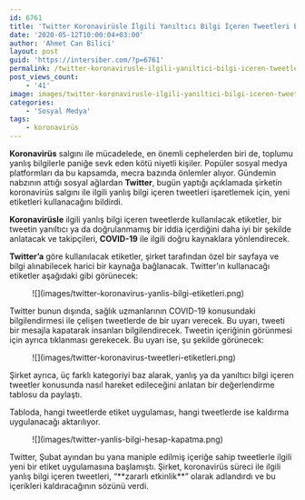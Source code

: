 ```yaml
---
id: 6761
title: 'Twitter Koronavirüsle İlgili Yanıltıcı Bilgi İçeren Tweetleri Etiketleyecek'
date: '2020-05-12T10:00:04+03:00'
author: 'Ahmet Can Bilici'
layout: post
guid: 'https://intersiber.com/?p=6761'
permalink: /twitter-koronavirusle-ilgili-yaniltici-bilgi-iceren-tweetleri-etiketleyecek/
post_views_count:
    - '41'
image: images/twitter-koronavirusle-ilgili-yaniltici-bilgi-iceren-tweetleri-etiketleyecek.jpg
categories:
    - 'Sosyal Medya'
tags:
    - koronavirüs
---
```


**Koronavirüs** salgını ile mücadelede, en önemli cephelerden biri de, toplumu yanlış bilgilerle paniğe sevk eden kötü niyetli kişiler. Popüler sosyal medya platformları da bu kapsamda, mecra bazında önlemler alıyor. Gündemin nabzının attığı sosyal ağlardan **Twitter**, bugün yaptığı açıklamada şirketin koronavirüs salgını ile ilgili yanlış bilgi içeren tweetleri işaretlemek için, yeni etiketleri kullanacağını bildirdi.

**Koronavirüsle** ilgili yanlış bilgi içeren tweetlerde kullanılacak etiketler, bir tweetin yanıltıcı ya da doğrulanmamış bir iddia içerdiğini daha iyi bir şekilde anlatacak ve takipçileri, **COVID-19** ile ilgili doğru kaynaklara yönlendirecek.

**Twitter’a** göre kullanılacak etiketler, şirket tarafından özel bir sayfaya ve bilgi alınabilecek harici bir kaynağa bağlanacak. Twitter’ın kullanacağı etiketler aşağıdaki gibi görünecek:

<figure class="wp-block-image size-large">![](images/twitter-koronavirus-yanlis-bilgi-etiketleri.png)</figure>Twitter bunun dışında, sağlık uzmanlarının COVID-19 konusundaki bilgilendirmesi ile çelişen tweetlerde de bir uyarı verecek. Bu uyarı, tweeti bir mesajla kapatarak insanları bilgilendirecek. Tweetin içeriğinin görünmesi için ayrıca tıklanması gerekecek. Bu uyarı ise, şu şekilde görünecek:

<figure class="wp-block-image size-large">![](images/twitter-koronavirus-tweetleri-etiketleri.png)</figure>Şirket ayrıca, üç farklı kategoriyi baz alarak, yanlış ya da yanıltıcı bilgi içeren tweetler konusunda nasıl hareket edileceğini anlatan bir değerlendirme tablosu da paylaştı.

Tabloda, hangi tweetlerde etiket uygulaması, hangi tweetlerde ise kaldırma uygulanacağı aktarılıyor.

<figure class="wp-block-image size-large">![](images/twitter-yanlis-bilgi-hesap-kapatma.png)</figure>Twitter, Şubat ayından bu yana maniple edilmiş içeriğe sahip tweetlerle ilgili yeni bir etiket uygulamasına başlamıştı. Şirket, koronavirüs süreci ile ilgili yanlış bilgi içeren tweetleri, “**zararlı etkinlik**” olarak adlandırdı ve bu içerikleri kaldıracağının sözünü verdi.